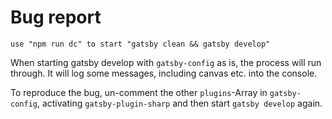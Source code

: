# Bug report

`use "npm run dc" to start "gatsby clean && gatsby develop"`

When starting gatsby develop with `gatsby-config` as is, the process will run through. It will log some messages, including canvas etc. into the console.

To reproduce the bug, un-comment the other `plugins`-Array in `gatsby-config`, activating `gatsby-plugin-sharp` and then start `gatsby develop` again.
